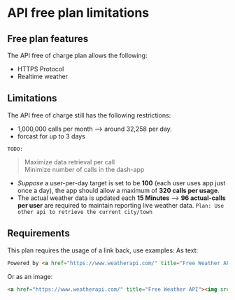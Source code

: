 # API free plan limitations

## Free plan features 

The API free of charge plan allows the following:<br />
- HTTPS Protocol<br />
- Realtime weather

## Limitations

The API free of charge still has the following restrictions:<br />
- 1,000,000 calls per month --> around 32,258 per day.<br />
- forcast for up to 3 days

`TODO:`
> Maximize data retrieval per call <br />
> Minimize number of calls in the dash-app

- _Suppose_ a user-per-day target is set to be **100** (each user uses app just once a day), the app should allow a maximum of **320 calls per usage**.<br />
- The actual weather data is updated each **15 Minutes** --> **96 actual-calls per user** are required to maintain reporting live weather data.
`Plan: Use other api to retrieve the current city/town`

## Requirements

This plan requires the usage of a link back, use examples:
As text:
```html
Powered by <a href="https://www.weatherapi.com/" title="Free Weather API">WeatherAPI.com</a>
```
Or as an image:
```html
<a href="https://www.weatherapi.com/" title="Free Weather API"><img src='//cdn.weatherapi.com/v4/images/weatherapi_logo.png' alt="Weather data by WeatherAPI.com" border="0"></a>
```
